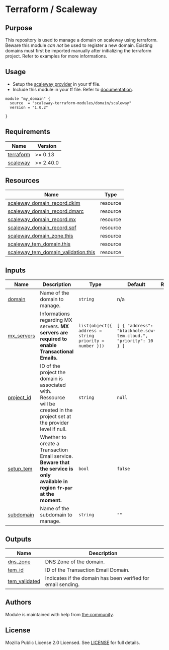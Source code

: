 # Terraform / Scaleway

## Purpose

This repository is used to manage a domain on scaleway using terraform.
Beware this module *can not* be used to register a new domain. Existing domains must first be imported manually after initializing the terraform project. Refer to examples for more informations.

## Usage

- Setup the [scaleway provider](https://www.terraform.io/docs/providers/scaleway/index.html) in your tf file.
- Include this module in your tf file. Refer to [documentation](https://www.terraform.io/docs/modules/sources.html#generic-git-repository).

```hcl
module "my_domain" {
  source  = "scaleway-terraform-modules/domain/scaleway"
  version = "1.0.2"

}
```

<!-- BEGIN_TF_DOCS -->
## Requirements

| Name | Version |
|------|---------|
| <a name="requirement_terraform"></a> [terraform](#requirement_terraform) | >= 0.13 |
| <a name="requirement_scaleway"></a> [scaleway](#requirement_scaleway) | >= 2.40.0 |

## Resources

| Name | Type |
|------|------|
| [scaleway_domain_record.dkim](https://registry.terraform.io/providers/scaleway/scaleway/latest/docs/resources/domain_record) | resource |
| [scaleway_domain_record.dmarc](https://registry.terraform.io/providers/scaleway/scaleway/latest/docs/resources/domain_record) | resource |
| [scaleway_domain_record.mx](https://registry.terraform.io/providers/scaleway/scaleway/latest/docs/resources/domain_record) | resource |
| [scaleway_domain_record.spf](https://registry.terraform.io/providers/scaleway/scaleway/latest/docs/resources/domain_record) | resource |
| [scaleway_domain_zone.this](https://registry.terraform.io/providers/scaleway/scaleway/latest/docs/resources/domain_zone) | resource |
| [scaleway_tem_domain.this](https://registry.terraform.io/providers/scaleway/scaleway/latest/docs/resources/tem_domain) | resource |
| [scaleway_tem_domain_validation.this](https://registry.terraform.io/providers/scaleway/scaleway/latest/docs/resources/tem_domain_validation) | resource |

## Inputs

| Name | Description | Type | Default | Required |
|------|-------------|------|---------|:--------:|
| <a name="input_domain"></a> [domain](#input_domain) | Name of the domain to manage. | `string` | n/a | yes |
| <a name="input_mx_servers"></a> [mx_servers](#input_mx_servers) | Informations regarding MX servers. **MX servers are required to enable Transactional Emails.** | ```list(object({ address = string priority = number }))``` | ```[ { "address": "blackhole.scw-tem.cloud.", "priority": 10 } ]``` | no |
| <a name="input_project_id"></a> [project_id](#input_project_id) | ID of the project the domain is associated with. Ressource will be created in the project set at the provider level if null. | `string` | `null` | no |
| <a name="input_setup_tem"></a> [setup_tem](#input_setup_tem) | Whether to create a Transaction Email service. **Beware that the service is only available in region `fr-par` at the moment.** | `bool` | `false` | no |
| <a name="input_subdomain"></a> [subdomain](#input_subdomain) | Name of the subdomain to manage. | `string` | `""` | no |

## Outputs

| Name | Description |
|------|-------------|
| <a name="output_dns_zone"></a> [dns_zone](#output_dns_zone) | DNS Zone of the domain. |
| <a name="output_tem_id"></a> [tem_id](#output_tem_id) | ID of the Transaction Email Domain. |
| <a name="output_tem_validated"></a> [tem_validated](#output_tem_validated) | Indicates if the domain has been verified for email sending. |
<!-- END_TF_DOCS -->

## Authors

Module is maintained with help from [the community](https://github.com/scaleway-terraform-modules/terraform-scaleway-domain/graphs/contributors).

## License

Mozilla Public License 2.0 Licensed. See [LICENSE](https://github.com/scaleway-terraform-modules/terraform-scaleway-domain/tree/master/LICENSE) for full details.
